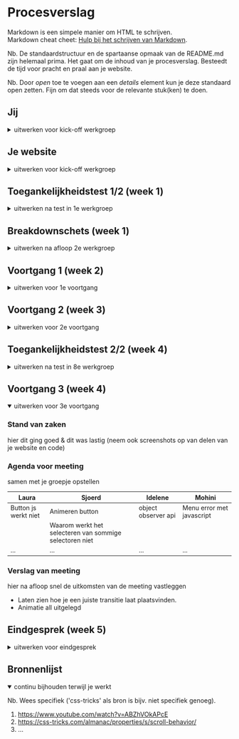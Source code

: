 # Procesverslag
Markdown is een simpele manier om HTML te schrijven.  
Markdown cheat cheet: [Hulp bij het schrijven van Markdown](https://github.com/adam-p/markdown-here/wiki/Markdown-Cheatsheet).

Nb. De standaardstructuur en de spartaanse opmaak van de README.md zijn helemaal prima. Het gaat om de inhoud van je procesverslag. Besteedt de tijd voor pracht en praal aan je website.

Nb. Door *open* toe te voegen aan een *details* element kun je deze standaard open zetten. Fijn om dat steeds voor de relevante stuk(ken) te doen.





## Jij

<details>
  <summary>uitwerken voor kick-off werkgroep</summary>

  ### Auteur:
  Laura Peer

  #### Je startniveau:
  Blauw/rood 

  #### Je focus:
  Mijn focus ligt bij de survice plane (kies uit responsive óf surface plane)
 
</details>





## Je website

<details>
  <summary>uitwerken voor kick-off werkgroep</summary>

  ### Je opdracht:
  De link naar de website die ik ga namaken is: https://www2.hm.com/nl_nl/index.html
  link naar de website die je gaat namaken óf de naam/omschrijving van je eigen ontwerp

  #### Screenshot(s) van de eerste pagina (small screen): 
  hier de naam van de pagina
  De eerste pagina die ik ga namaken is de homepagina.  
  <img src="readme-images/homepagina.png" width="375px" alt="de homepagina van de H&M website">

  #### Screenshot(s) van de tweede pagina (small screen):
  hier de naam van de pagina  
  De tweede pagina is een detailpagina. 
  https://www2.hm.com/nl_nl/productpage.1071453005.html 
  <img src="readme-images/detailpagina.png" width="375px" alt="De detailpagina van een groen/blauwe plooirok.">
 
</details>



## Toegankelijkheidstest 1/2 (week 1)

<details>
  <summary>uitwerken na test in 1e werkgroep</summary>

  ### Bevindingen
  Lijst met je bevindingen die in de test naar voren kwamen:

  #### Screenreader
  Hier korte omschrijving (met indien nodig afbeeldingen)
  Bij de afbeeldingen hebben ze de naam van het kopje meegegeven zonder dat er benoemd was dat het om een afbeelding ging. Op sommige punten wordt er informatie overgeslagen.
  Het lijkt erop dsat de screen reader hier geen toegang tot heeft. De koppelingen worden goed gelezen door de screenreader. Sommige kopjes zijn als een p neergezet waardoor ze als
  een p gelezen worden. Een aantal p teksten zijn als een h3 neergezet.

  Hier een omschrijving van hoe het opgelost kan worden (met indien nodig afbeeldingen)
  Dit kan ik oplossen door alle teksten onder de juiste titel te zetten en voor de afbeeldingen in de alt tekst te benoemen dat het om een afbeelding gaat.

  #### Muis en Toetsenbord 
  Hier korte omschrijving (met indien nodig afbeeldingen)
  Met de tab toets is de website best goed te bedienen. Er is duidelijk waar je je bevind en je krijgt op alle pagina's bovenaan gelijk de optie op de navigatie over
  te slaan. Er is makkelijk heen en terug te gaan enje kan ook sneller door het menu door de tab toets ingedrukt te houden. Op de detailpagina kan je niet met de tab toets op foto's
  klikken. De webpagina heeft met de tab toets een button om het menu over te slaan. Deze optie komt op elke pagina terug. De zoekbalk is goed te bedienen en blijft niet in beeld staan
  als je hier vanaf komt. Het uitklap menu werkt niet met de tab toets. Het toevoegen aan winkelmandje is slecht te zien, je kan niet goed zien of je daar met de tabtoets staat

  Hier een omschrijving van hoe het opgelost kan worden (met indien nodig afbeeldingen)
  De button van toevoegen aan winkelwagen of een andere kleur geven of op een andere manier aangeven dat deze geselecteerd hebben. Ook kan ik zoeken naar een manier waarop de foto's
  wel worden geselecteerd.


  #### Motoriek (shocks, elastiekjes)
  Hier korte omschrijving (met indien nodig afbeeldingen)
  Als je beperkt bent, en hierdoor de muis niet goed kan bedienen dan is het wat lastig om goed op de knopjes te klikken. Het is afhankelijk hoe makkelijk of moeilijk het is van 
  het toetsenbord. Op een Mac moet je echt klikken en op een windows kan je ook klikken door je vingers op de touchpad te zetten. De windows versie is dan ook moeilijker te bedienen.

  Hier een omschrijving van hoe het opgelost kan worden (met indien nodig afbeeldingen)
  Dit kan opgelost worden door de buttons groter te maken of door de ruimte eromheen ook klikbaar te maken. Dit zal afhangen van de elementen die erom heen liggen.

  #### Visueel (brillen, contrast, kleurenblind, dark/light). 
  Hier korte omschrijving (met indien nodig afbeeldingen)
  De licht grijze kleine tekst is slecht te lezen voor iemand met slecht zicht. De foto's zijn dan nog wel te bekijken. Als er geen rood te zien is valt het best mee, de website
  blijft herkenbaar. Bij de details is te zien om welke kleur het gaat. Ze hebben schriftelijk beschreven om welke kleur het gaat. Als je alles roze ziet komen de rode kleuren meer
  tot zijn recht. Er is benoemd om welke kleur het gaat dus dat probleem wordt verholpen. In zwart/wit moet er duidelijker zijn waar je wel en niet op kan klikken. Doordat je geen
  kleur ziet is het lastig te zien wat de active state en de hover state is. 
  Als je een bepaalde beperking heb aan je ogen is het soms lastig om naar het vel witte scherm te kijken. Hiervoor zou een darkstate goed kunnen werken. Ook kan het nodig zijn om 
  maar 1 stuk informatie per keer te laten zien. Soms kunnen de verschillende informatie over elkaar heen gaan lopen en dan wordt het voor deze mensen lastig om te lezen.

  Hier een omschrijving van hoe het opgelost kan worden (met indien nodig afbeeldingen)
  Ik kan meer contrast toevoegen tussen de voor en de achtergrond. En de p teksten groter in lettertype en een duidelijkere kleur. Ook zou ik in de naam van het product de kleur
  kunnen verwerken.

</details>



## Breakdownschets (week 1)

<details>
  <summary>uitwerken na afloop 2e werkgroep</summary>

  ### de hele pagina: 
  <img src="readme-images/website-uitwerking.png" width="375px" alt="breakdown van de hele pagina">

  ### dynamisch deel (bijv menu): 
  <img src="readme-images/dummy-plaatje.jpg" width="375px" alt="breakdown van een dynamisch deel">

  ### wellicht nog een dynamisch deel (bijv filter): 
  <img src="readme-images/dummy-plaatje.jpg" width="375px" alt="breakdown van nog een dynamisch deel">

</details>





## Voortgang 1 (week 2)

<details>
  <summary>uitwerken voor 1e voortgang</summary>

  ### Stand van zaken
  hier dit ging goed & dit was lastig (neem ook screenshots op van delen van je website en code)
  Het schrijven van de html ging best voorspoedig. Eenmaal de css ervoor schrijven vind ik lastig. Dan merk ik toch dat ik heel veel met classes en id's gedaan heb en dit weer even wennen is. Ik heb op het moment voornamelijk nog moeite met iets selecteren. 
    <img src="readme-images/eerste-deel-code" width="375px" alt="breakdown van de hele pagina">



  ### Agenda voor meeting
  Als groepje hebben we besproken dat we de volgende punten willen bespreken:

  | student 1                                               | student 2                 | student 3                 | student 4                 |
  | Ik wil graag het nog hebben over elementen selecteren.  | Nog geen aandachtspunten. | Nog geen aandachtspunten. | Nog geen aandachtspunten. |
  | dit bespreken. en dat ook nog                           | en dit                    | en ik dit                 | en dan ik dat             |
  | Als er tijd over is zou ik graag nog wat willen weten   | dit als er tijd is        | nog een punt              | dit wil ik zeker          |
  | over hoe je met grid elementen entreert.                | ...                       | ...                       | ...                       |


  ### Verslag van meeting
  Tijdens het feedback moment met de studentassistenten hebben we:
  - We hebben gekeken naar de opbouw van de html. En of deze semantisch correct was.
  - Ook hebben we gekeken naar het eerste stuk van onze css en heb aanroepen van selectoren.
</details>





## Voortgang 2 (week 3)

<details>
  <summary>uitwerken voor 2e voortgang</summary>

  ### Stand van zaken
Ik heb deze week best wat moeten doen om een beetje op schema te komen. Ik heb veel gedaan met het juist neerzetten van de elementen, dus dat ze binnen het scherm blijven en heb gekeken naar welke iconen en states ik nog moet toevoegen. Ik heb in het begin best wel even gestruggled met de elementen binnen het scherm houden maar met wat hulp en later goed doorkijken wat er nou gebeurd is heb ik het uiteindelijk gebrepen en verder kunnen toepassen bij andere delen van de site.

Verder heb ik gekeken naar wat ik nou wil gaan doen, responsive of bling bling. Ik heb gekeken naar wat ik kan doen met animatie maar hier kwam ik niet helemaal uit. 

  ### Agenda voor meeting
  We hebben gezamenlijk besproken dat we het volgende graag nog even willen bespreken:          

  | Laura      | Idelene         | Mohini  | Shanine     | Shani |
  | ---            | ---                | ---          | ---              | --- |
  | Animatie | Positionering    | Responsiveness en de @media tag            | Wanneer wel classes    |  pseudo elementen  |
  | En hoe het zit met de 2e pagina.  | Alt labels  | Stijlen van forms | Element dat vershuift als je scrolt |
  | ...            | ...                | En het hamburgermenu      | ...              |

  ### Verslag van meeting
  hier na afloop snel de uitkomsten van de meeting vastleggen

  - Hoe maak je een hamburgermenu met 1 button en 2 buttons
  - Hoe zet je elementen op de juiste plek
</details>





## Toegankelijkheidstest 2/2 (week 4)

<details>
  <summary>uitwerken na test in 8e werkgroep</summary>

  ### Bevindingen
  Lijst met je bevindingen die in de test naar voren kwamen (geef ook aan wat er verbeterd is):
  Bevindingen bij de test:
  - Leesbaarheid is niet voldoende.
  - Een aantal aria-labels missen.
  - Sommige buttons zijn te klein.

  #### Screenreader
  Hier korte omschrijving (met indien nodig afbeeldingen)
  De test met een screenreader ging redelijk goed. Er bleken een aantal elementen te zijn die een alt-tekst miste maar verder verliep het redelijk goed.

  Hier een omschrijving van hoe het opgelost kan worden (met indien nodig afbeeldingen)
  Om het dus nog beter te laten verlopen moet ik zorgen dat overal een goede alt-tekst staat.

  #### Muis en Toetsenbord 
  Hier korte omschrijving (met indien nodig afbeeldingen)
  Met de tab-toets kon je goed door de website heen tabben. Wel kwamen we er achter dat ik een aantal dingen niet helemaal goed genest had. Dus aan deze zal ik even moeten werken.

  Hier een omschrijving van hoe het opgelost kan worden (met indien nodig afbeeldingen)


  #### Motoriek (shocks, elastiekjes)
  Hier korte omschrijving (met indien nodig afbeeldingen)
  De buttons zijn voor de meeste gevallen grootgenoeg of de ruimte eromheen is ook voldoende klikbaar. 

  Hier een omschrijving van hoe het opgelost kan worden (met indien nodig afbeeldingen)


  #### Visueel (brillen, contrast, kleurenblind, dark/light). 
  Hier korte omschrijving (met indien nodig afbeeldingen)
  Bij sommige brilletjes was de normale versie van de website niet goed te zien. Hier zou een darkmode vanpas komen. Verder is het contrast tussen de verschillende elementen vrij goed. Iets wat wel uit een van de testen bleek was dat de regelafstand en het lettertype anders moet. Wat de letter met schreef is niet lekker leesbaar. Ook moet op sommige buttons het lettergrootte om hoog, de tekst is nu vrij klein en wordt met een beperking niet beter zichtbaar.

  Hier een omschrijving van hoe het opgelost kan worden (met indien nodig afbeeldingen)
  - Vergroten van het lettergrootte.
  - Vergroten van de regelafstand.
  - Veranderen van het lettertype.
  - Darkmode toepassen.
</details>





## Voortgang 3 (week 4)

<details open>
  <summary>uitwerken voor 3e voortgang</summary>

  ### Stand van zaken
  hier dit ging goed & dit was lastig (neem ook screenshots op van delen van je website en code)


  ### Agenda voor meeting
  samen met je groepje opstellen

  | Laura      | Sjoerd         | Idelene   | Mohini       |
  | ---            | ---                | ---          | ---              |
  | Button js werkt niet  | Animeren button           | object observer api    | Menu error met javascript   |
  |  | Waarom werkt het selecteren van sommige selectoren niet |  |
  | ...            | ...                | ...          | ...              |


  ### Verslag van meeting
  hier na afloop snel de uitkomsten van de meeting vastleggen

  - Laten zien hoe je een juiste transitie laat plaatsvinden.
  - Animatie all uitgelegd

</details>





## Eindgesprek (week 5)

<details>
  <summary>uitwerken voor eindgesprek</summary>

  ### Je uitkomst - karakteristiek screenshots:
  <img src="readme-images/dummy-plaatje.jpg" width="375px" alt="uitomst opdracht 1">


  ### Dit ging goed/Heb ik geleerd: 
  Korte omschrijving met plaatjes

  <img src="readme-images/dummy-plaatje.jpg" width="375px" alt="top">


  ### Dit was lastig/Is niet gelukt:
  Korte omschrijving met plaatjes

  <img src="readme-images/dummy-plaatje.jpg" width="375px" alt="bummer">
</details>





## Bronnenlijst

<details open>
  <summary>continu bijhouden terwijl je werkt</summary>

  Nb. Wees specifiek ('css-tricks' als bron is bijv. niet specifiek genoeg).

  1. https://www.youtube.com/watch?v=ABZhVOkAPcE
  2. https://css-tricks.com/almanac/properties/s/scroll-behavior/
  3. ...

</details>